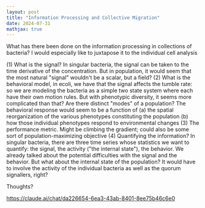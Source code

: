 ```yaml
---
layout: post
title: "Information Processing and Collective Migration"
date: 2024-07-31
mathjax: true
---
```

What has there been done on the information processing in collections of bacteria?
I would especially like to juxtapose it to the individual cell analysis

(1) What is the signal? In singular bacteria, the signal can be taken to the time derivative of the concentration. But in population, it would seem that the most natural "signal" wouldn't be a scalar, but a field?
(2) What is the behavioral model, in ecoli, we have that the signal affects the tumble rate: so we are modeling the bacteria as a simple two state system where each have their own motion rules. But with phenotypic diversity, it seems more complicated than that? Are there distinct "modes" of a population? The behavioral response would seem to be a function of (a) the spatial reorganization of the various phenotypes constituting the population (b) how those individual phenotypes respond to environmental changes
(3) The performance metric. Might be climbing the gradient; could also be some sort of population-maximizing objective
(4) Quantifying the information? In singular bacteria, there are three time series whose statistics we want to quantify: the signal, the activity ("the internal state"), the behavior. We already talked about the potential difficulties with the signal and the behavior. But what about the internal state of the population? It would have to involve the activity of the individual bacteria as well as the quorum signallers, right?

Thoughts?

https://claude.ai/chat/da226654-6ea3-43ab-8401-8ee75b46c6e0